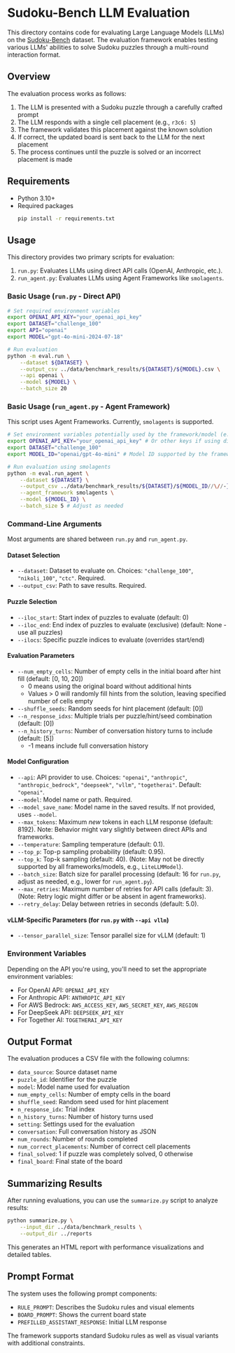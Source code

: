 # Sudoku-Bench LLM Evaluation

This directory contains code for evaluating Large Language Models (LLMs) on the [Sudoku-Bench](https://huggingface.co/datasets/SakanaAI/Sudoku-Bench) dataset. The evaluation framework enables testing various LLMs' abilities to solve Sudoku puzzles through a multi-round interaction format.

## Overview

The evaluation process works as follows:

1. The LLM is presented with a Sudoku puzzle through a carefully crafted prompt
2. The LLM responds with a single cell placement (e.g., `r3c6: 5`)
3. The framework validates this placement against the known solution
4. If correct, the updated board is sent back to the LLM for the next placement
5. The process continues until the puzzle is solved or an incorrect placement is made

## Requirements

- Python 3.10+
- Required packages
  ```bash
  pip install -r requirements.txt
  ```

## Usage

This directory provides two primary scripts for evaluation:

1.  `run.py`: Evaluates LLMs using direct API calls (OpenAI, Anthropic, etc.).
2.  `run_agent.py`: Evaluates LLMs using Agent Frameworks like `smolagents`.

### Basic Usage (`run.py` - Direct API)

```bash
# Set required environment variables
export OPENAI_API_KEY="your_openai_api_key"
export DATASET="challenge_100"
export API="openai"
export MODEL="gpt-4o-mini-2024-07-18"

# Run evaluation
python -m eval.run \
    --dataset ${DATASET} \
    --output_csv ../data/benchmark_results/${DATASET}/${MODEL}.csv \
    --api openai \
    --model ${MODEL} \
    --batch_size 20
```

### Basic Usage (`run_agent.py` - Agent Framework)

This script uses Agent Frameworks. Currently, `smolagents` is supported.

```bash
# Set environment variables potentially used by the framework/model (e.g., litellm)
export OPENAI_API_KEY="your_openai_api_key" # Or other keys if using different models via litellm
export DATASET="challenge_100"
export MODEL_ID="openai/gpt-4o-mini" # Model ID supported by the framework (e.g., litellm)

# Run evaluation using smolagents
python -m eval.run_agent \
    --dataset ${DATASET} \
    --output_csv ../data/benchmark_results/${DATASET}/${MODEL_ID//\//-}_smolagents.csv \
    --agent_framework smolagents \
    --model ${MODEL_ID} \
    --batch_size 5 # Adjust as needed
```

### Command-Line Arguments

Most arguments are shared between `run.py` and `run_agent.py`.

#### Dataset Selection
- `--dataset`: Dataset to evaluate on. Choices: `"challenge_100"`, `"nikoli_100"`, `"ctc"`. Required.
- `--output_csv`: Path to save results. Required.

#### Puzzle Selection
- `--iloc_start`: Start index of puzzles to evaluate (default: 0)
- `--iloc_end`: End index of puzzles to evaluate (exclusive) (default: None - use all puzzles)
- `--ilocs`: Specific puzzle indices to evaluate (overrides start/end)

#### Evaluation Parameters
- `--num_empty_cells`: Number of empty cells in the initial board after hint fill (default: [0, 10, 20])
  - 0 means using the original board without additional hints
  - Values > 0 will randomly fill hints from the solution, leaving specified number of cells empty
- `--shuffle_seeds`: Random seeds for hint placement (default: [0])
- `--n_response_idxs`: Multiple trials per puzzle/hint/seed combination (default: [0])
- `--n_history_turns`: Number of conversation history turns to include (default: [5])
  - -1 means include full conversation history

#### Model Configuration
- `--api`: API provider to use. Choices: `"openai"`, `"anthropic"`, `"anthropic_bedrock"`, `"deepseek"`, `"vllm"`, `"togetherai"`. Default: `"openai"`.
- `--model`: Model name or path. Required.
- `--model_save_name`: Model name in the saved results. If not provided, uses `--model`.
- `--max_tokens`: Maximum *new* tokens in each LLM response (default: 8192). Note: Behavior might vary slightly between direct APIs and frameworks.
- `--temperature`: Sampling temperature (default: 0.1).
- `--top_p`: Top-p sampling probability (default: 0.95).
- `--top_k`: Top-k sampling (default: 40). (Note: May not be directly supported by all frameworks/models, e.g., `LiteLLMModel`).
- `--batch_size`: Batch size for parallel processing (default: 16 for `run.py`, adjust as needed, e.g., lower for `run_agent.py`).
- `--max_retries`: Maximum number of retries for API calls (default: 3). (Note: Retry logic might differ or be absent in agent frameworks).
- `--retry_delay`: Delay between retries in seconds (default: 5.0).

#### vLLM-Specific Parameters (for `run.py` with `--api vllm`)
- `--tensor_parallel_size`: Tensor parallel size for vLLM (default: 1)

### Environment Variables

Depending on the API you're using, you'll need to set the appropriate environment variables:

- For OpenAI API: `OPENAI_API_KEY`
- For Anthropic API: `ANTHROPIC_API_KEY`
- For AWS Bedrock: `AWS_ACCESS_KEY`, `AWS_SECRET_KEY`, `AWS_REGION`
- For DeepSeek API: `DEEPSEEK_API_KEY`
- For Together AI: `TOGETHERAI_API_KEY`

## Output Format

The evaluation produces a CSV file with the following columns:

- `data_source`: Source dataset name
- `puzzle_id`: Identifier for the puzzle
- `model`: Model name used for evaluation
- `num_empty_cells`: Number of empty cells in the board
- `shuffle_seed`: Random seed used for hint placement
- `n_response_idx`: Trial index
- `n_history_turns`: Number of history turns used
- `setting`: Settings used for the evaluation
- `conversation`: Full conversation history as JSON
- `num_rounds`: Number of rounds completed
- `num_correct_placements`: Number of correct cell placements
- `final_solved`: 1 if puzzle was completely solved, 0 otherwise
- `final_board`: Final state of the board

## Summarizing Results

After running evaluations, you can use the `summarize.py` script to analyze results:

```bash
python summarize.py \
    --input_dir ../data/benchmark_results \
    --output_dir ../reports
```

This generates an HTML report with performance visualizations and detailed tables.

## Prompt Format

The system uses the following prompt components:
- `RULE_PROMPT`: Describes the Sudoku rules and visual elements
- `BOARD_PROMPT`: Shows the current board state
- `PREFILLED_ASSISTANT_RESPONSE`: Initial LLM response

The framework supports standard Sudoku rules as well as visual variants with additional constraints.

